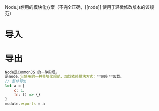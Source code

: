 Node.js使用的模块化方案（不完全正确，[[node]] 使用了轻微修改版本的该规范）
# 导入
# 导出
```JavaScript
Node是CommonJS 的一种实现。
是node.js使用的一种模块化规范，加载依赖模块方式：**同步**加载。
// 整体导出
let a = {
	c: 1,
	fn: () => {}
}
module.exports = a
```